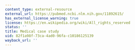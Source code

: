 ```yaml
---
content_type: external-resource
external_url: https://pubmed.ncbi.nlm.nih.gov/11892615/
has_external_license_warning: true
license: https://en.wikipedia.org/wiki/All_rights_reserved
status: ''
title: Medical case study
uid: 82f1a98f-73ca-4ad0-96fa-c10186125139
wayback_url: ''
---
```


